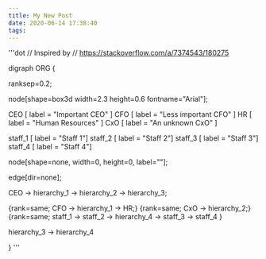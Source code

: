 ```yaml
---
title: My New Post
date: 2020-06-14 17:38:40
tags:
---
```


'''dot
// Inspired by
//    https://stackoverflow.com/a/7374543/180275

digraph ORG {

  ranksep=0.2;

  node[shape=box3d width=2.3 height=0.6 fontname="Arial"];

  CEO     [ label = "Important CEO"      ]
  CFO     [ label = "Less important CFO" ]
  HR      [ label = "Human Resources"    ]
  CxO     [ label = "An unknown CxO"     ]

  staff_1 [ label = "Staff 1"]
  staff_2 [ label = "Staff 2"]
  staff_3 [ label = "Staff 3"]
  staff_4 [ label = "Staff 4"]

  node[shape=none, width=0, height=0, label=""];

  edge[dir=none];

  CEO -> hierarchy_1 -> hierarchy_2 -> hierarchy_3;

  {rank=same; CFO -> hierarchy_1 -> HR;}
  {rank=same; CxO -> hierarchy_2;}
  {rank=same; staff_1 -> staff_2 -> hierarchy_4 -> staff_3 -> staff_4 }

  hierarchy_3 -> hierarchy_4


}
'''
